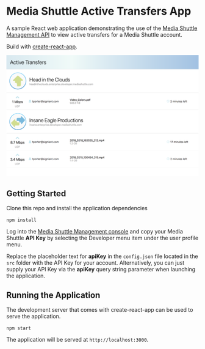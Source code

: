 # Media Shuttle Active Transfers App

A sample React web application demonstrating the use of the [Media Shuttle Management API](http://developer.signiant.com/apis/mediashuttle/)
to view active transfers for a Media Shuttle account.

Build with [create-react-app](https://github.com/facebook/create-react-app).

![](preview.png)

## Getting Started

Clone this repo and install the application dependencies

```
npm install

```

Log into the [Media Shuttle Management console](https://manage.mediashuttle.com/#) and copy your Media Shuttle **API Key**
by selecting the Developer menu item under the user profile menu.

Replace the placeholder text for **apiKey** in the `config.json` file located in the `src` folder with the API Key for
your account. Alternatively, you can just supply your API Key via the **apiKey** query string parameter when launching the application.

## Running the Application

The development server that comes with create-react-app can be used to serve the application.

```
npm start

```

The application will be served at `http://localhost:3000`.
